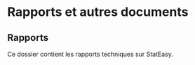 # Rapports et autres documents

## Rapports

Ce dossier contient les rapports techniques sur StatEasy.  























